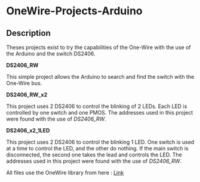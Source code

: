 # OneWire-Projects-Arduino

## Description
Theses projects exist to try the capabilities of the One-Wire with the use of the Arduino and the switch DS2406.


**DS2406_RW**

This simple project allows the Arduino to search and find the switch with the One-Wire bus.


**DS2406_RW_x2**

This project uses 2 DS2406 to control the blinking of 2 LEDs.
Each LED is controlled by one switch and one PMOS.
The addresses used in this project were found with the use of *DS2406_RW*.


**DS2406_x2_1LED**

This project uses 2 DS2406 to control the blinking 1 LED.
One switch is used at a time to control the LED, and the other do nothing.
If the main switch is disconnected, the second one takes the lead and controls the LED.
The addresses used in this project were found with the use of *DS2406_RW*.

All files use the OneWire library from here : [Link](https://www.arduino.cc/reference/en/libraries/onewire/)
